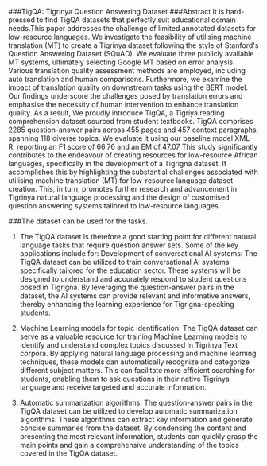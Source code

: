 ###TigQA: Tigrinya  Question Answering Dataset
  ###Abstract 
It is hard-pressed to find TigQA datasets that perfectly suit educational domain needs.This paper addresses the challenge of limited annotated datasets for low-resource languages. We investigate the feasibility of utilising machine translation (MT) to create a Tigrinya dataset following the style of Stanford's Question Answering Dataset (SQuAD). We evaluate three publicly available MT systems, ultimately selecting Google MT based on error analysis. Various translation quality assessment methods are employed, including auto translation and human comparisons. Furthermore, we examine the impact of translation quality on downstream tasks using the BERT model. Our findings underscore the challenges posed by translation errors and emphasise the necessity of human intervention to enhance translation quality. As a result, We proudly introduce TigQA, a Tigriya reading comprehension dataset sourced from student textbooks. TigQA comprises 2285 question-answer pairs across 455 pages and 457 context paragraphs, spanning 118 diverse topics. We evaluate it using our baseline model XML-R, reporting an F1 score of 66.76 and an EM of 47.07 This study significantly contributes to the endeavour of creating resources for low-resource African languages, specifically in the development of a Tigrigna dataset. It accomplishes this by highlighting the substantial challenges associated with utilising machine translation (MT) for low-resource language dataset creation. This, in turn, promotes further research and advancement in Tigrinya natural language processing and the design of customised question answering systems tailored to low-resource languages.  

###The dataset can be used for the tasks. 
1. The TigQA dataset is therefore a good starting point for different natural language tasks that require question answer sets. Some of the key applications include for:
Development of conversational AI systems: The TigQA dataset can be utilized to train conversational AI systems specifically tailored for the education sector. These systems will be designed to understand and accurately respond to student questions posed in Tigrigna. By leveraging the question-answer pairs in the dataset, the AI systems can provide relevant and informative answers, thereby enhancing the learning experience for Tigrigna-speaking students.

2. Machine Learning models for topic identification: The TigQA dataset can serve as a valuable resource for training Machine Learning models to identify and understand complex topics discussed in Tigrinya Text corpora. By applying natural language processing and machine learning techniques, these models can automatically recognize and categorize different subject matters. This can facilitate more efficient searching for students, enabling them to ask questions in their native Tigrinya language and receive targeted and accurate information.

3. Automatic summarization algorithms: The question-answer pairs in the TigQA dataset can be utilized to develop automatic summarization algorithms. These algorithms can extract key information and generate concise summaries from the dataset. By condensing the content and presenting the most relevant information, students can quickly grasp the main points and gain a comprehensive understanding of the topics covered in the TigQA dataset.
